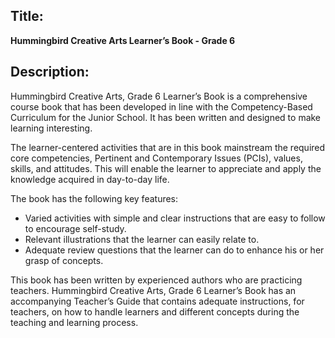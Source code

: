 
## Title:
**Hummingbird Creative Arts Learner’s Book - Grade 6**

## **Description:**
Hummingbird Creative Arts, Grade 6 Learner’s Book is a comprehensive course book that has been developed in line with the Competency-Based Curriculum for the Junior School. It has been written and designed to make learning interesting.

The learner-centered activities that are in this book mainstream the required core competencies, Pertinent and Contemporary Issues (PCIs), values, skills, and attitudes. This will enable the learner to appreciate and apply the knowledge acquired in day-to-day life.

The book has the following key features:
- Varied activities with simple and clear instructions that are easy to follow to encourage self-study.
- Relevant illustrations that the learner can easily relate to.
- Adequate review questions that the learner can do to enhance his or her grasp of concepts.

This book has been written by experienced authors who are practicing teachers. Hummingbird Creative Arts, Grade 6 Learner’s Book has an accompanying Teacher’s Guide that contains adequate instructions, for teachers, on how to handle learners and different concepts during the teaching and learning process.